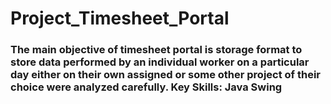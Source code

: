 # Project_Timesheet_Portal

<h3>The main objective of timesheet portal is storage format to store data performed by an individual worker on a particular day either on their own
assigned or some other project of their choice were analyzed carefully.
Key Skills: Java Swing

</h3>
